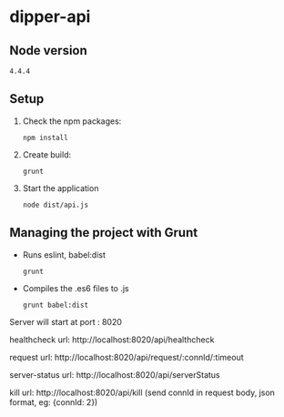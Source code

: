 # dipper-api


## Node version

    4.4.4

## Setup

1. Check the npm packages:

    ```
    npm install
    ```

2. Create build:

    ```
    grunt
    ```

2. Start the application

    ```
    node dist/api.js
    ```

## Managing the project with Grunt

* Runs eslint, babel:dist

    ```
    grunt
    ```

* Compiles the .es6 files to .js

    ```
    grunt babel:dist
    ```

Server will start at port : 8020

healthcheck url: http://localhost:8020/api/healthcheck

request url: http://localhost:8020/api/request/:connId/:timeout

server-status url: http://localhost:8020/api/serverStatus

kill url: http://localhost:8020/api/kill (send connId in request body, json format, eg: {connId: 2})
